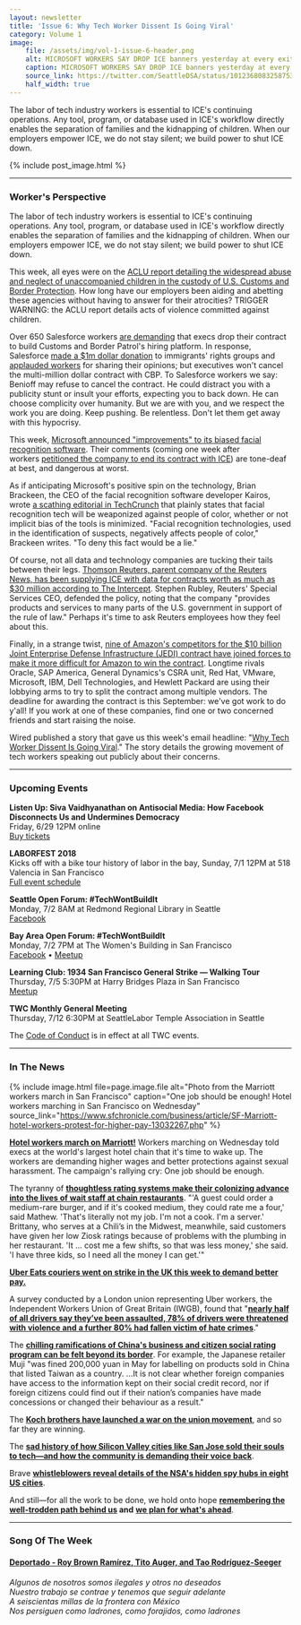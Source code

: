 ```yaml
---
layout: newsletter
title: 'Issue 6: Why Tech Worker Dissent Is Going Viral'
category: Volume 1
image:
    file: /assets/img/vol-1-issue-6-header.png
    alt: MICROSOFT WORKERS SAY DROP ICE banners yesterday at every exit for Microsoft in Seattle  (Image from @SeattleDSA)
    caption: MICROSOFT WORKERS SAY DROP ICE banners yesterday at every exit for Microsoft in Seattle  (Image from @SeattleDSA)
    source_link: https://twitter.com/SeattleDSA/status/1012368083258753025
    half_width: true
---
```


<!-- Content imported from: https://eepurl.com/dzoRS9 -->

The labor of tech industry workers is essential to ICE's continuing operations. Any tool, program, or database used in ICE's workflow directly enables the separation of families and the kidnapping of children. When our employers empower ICE, we do not stay silent; we build power to shut ICE down.  

<!--excerpt-->

{% include post_image.html %}

***

### Worker's Perspective

The labor of tech industry workers is essential to ICE's continuing operations. Any tool, program, or database used in ICE's workflow directly enables the separation of families and the kidnapping of children. When our employers empower ICE, we do not stay silent; we build power to shut ICE down.  

This week, all eyes were on the [ACLU report detailing the widespread abuse and neglect of unaccompanied children in the custody of U.S. Customs and Border Protection](https://www.aclu.org/news/aclu-obtains-documents-showing-widespread-abuse-child-immigrants-us-custody). How long have our employers been aiding and abetting these agencies without having to answer for their atrocities? TRIGGER WARNING: the ACLU report details acts of violence committed against children.

Over 650 Salesforce workers [are demanding](https://www.buzzfeed.com/carolineodonovan/salesforce-employees-push-back-against-company-contract?utm_term=.yd11ByaK8#.xfRA9jgBp) that execs drop their contract to build Customs and Border Patrol's hiring platform. In response, Salesforce [made a $1m dollar donation](https://twitter.com/salesforce/status/1012035908722397184) to immigrants' rights groups and [applauded workers](https://www.bloomberg.com/news/articles/2018-06-27/salesforce-s-benioff-keeps-ties-to-border-agency-after-protest) for sharing their opinions; but executives won't cancel the multi-million dollar contract with CBP. To Salesforce workers we say: Benioff may refuse to cancel the contract. He could distract you with a publicity stunt or insult your efforts, expecting you to back down. He can choose complicity over humanity. But we are with you, and we respect the work you are doing. Keep pushing. Be relentless. Don't let them get away with this hypocrisy.  
  
This week, [Microsoft announced "improvements" to its biased facial recognition software](https://gizmodo.com/microsoft-improves-racist-facial-recognition-software-1827141398). Their comments (coming one week after workers&nbsp;[petitioned the company to end its contract with ICE](https://gizmodo.com/microsoft-employees-pressure-leadership-to-cancel-ice-c-1826965297)) are tone-deaf at best, and dangerous at worst.&nbsp;  

As if anticipating Microsoft's positive spin on the technology, Brian Brackeen, the CEO of the facial recognition software developer Kairos, wrote [a scathing editorial in TechCrunch](https://techcrunch.com/2018/06/25/facial-recognition-software-is-not-ready-for-use-by-law-enforcement/) that plainly states that facial recognition tech will be weaponized against people of color, whether or not implicit bias of the tools is minimized. "Facial recognition technologies, used in the identification of suspects, negatively affects people of color," Brackeen writes. "To deny this fact would be a lie."  
  
Of course, not all data and technology companies are tucking their tails between their legs. [Thomson Reuters, parent company of the Reuters News, has been supplying ICE with data for contracts worth as much as $30 million according to The Intercept](https://theintercept.com/2018/06/27/thomson-reuters-defends-its-work-for-ice/).&nbsp;Stephen Rubley, Reuters' Special Services CEO, defended the policy, noting that the company "provides products and services to many parts of the U.S. government in support of the rule of law." Perhaps it's time to ask Reuters employees how they feel about this.&nbsp;  
  
Finally, in a strange twist, [nine of Amazon's competitors for the $10 billion Joint Enterprise Defense Infrastructure (JEDI) contract have joined forces to make it more difficult for Amazon to win the contract](https://amp.businessinsider.com/9-rival-tech-companies-band-together-to-prevent-amazon-pentagon-win-2018-6). Longtime rivals Oracle, SAP America, General Dynamics's CSRA unit, Red Hat, VMware, Microsoft, IBM, Dell Technologies, and Hewlett Packard are using their lobbying arms to try to split the contract among multiple vendors. The deadline for awarding the contract is this September: we've got work to do y'all! If you work at one of these companies, find one or two concerned friends and start raising the noise.  
  
Wired published a story that gave us this week's email headline: "[Why Tech Worker Dissent Is Going Viral](https://www.wired.com/story/why-tech-worker-dissent-is-going-viral/)." The story details the growing movement of tech workers speaking out publicly about their concerns. 

***

###  Upcoming Events

 **Listen Up: Siva Vaidhyanathan on Antisocial Media: How Facebook Disconnects Us and Undermines Democracy**  
Friday, 6/29 12PM online  
[Buy tickets](https://listenup.tech/talks/siva-vaidhyanathan)  
  
**LABORFEST 2018**  
Kicks off with a bike tour history of labor in the bay,&nbsp;Sunday, 7/1 12PM at 518 Valencia in San Francisco  
[Full event schedule](https://www.laborfest.net/wp/)  
  
**Seattle Open Forum: #TechWontBuildIt**  
Monday, 7/2 8AM at Redmond Regional Library in Seattle  
[F](https://www.laborfest.net/wp/)[acebook](https://www.facebook.com/events/180355522811809/)  
  
**Bay Area Open Forum: #TechWontBuildIt**  
Monday, 7/2 7PM at The Women's Building in San Francisco  
[F](https://www.laborfest.net/wp/)[acebook](https://www.facebook.com/events/180355522811809/)&nbsp;• [Meetup](https://www.meetup.com/Tech-Workers-Coalition/events/252137095/)  
  
**Learning Club: 1934 San Francisco General Strike — Walking Tour**  
Thursday, 7/5 5:30PM at Harry Bridges Plaza in San Francisco  
[Meetup](https://www.meetup.com/Tech-Workers-Coalition/events/252184506)  
  
**TWC Monthly General Meeting**  
Thursday, 7/12 6:30PM at SeattleLabor Temple Association in Seattle&nbsp;

The [Code of Conduct](https://techworkerscoalition.org/community-guide/) is in effect at all TWC events.

***

###  In The News

{% include image.html
    file=page.image.file
    alt="Photo from the Marriott workers march in San Francisco"
    caption="One job should be enough! Hotel workers marching in San Francisco on Wednesday"
    source_link="https://www.sfchronicle.com/business/article/SF-Marriott-hotel-workers-protest-for-higher-pay-13032267.php"
%}

[**Hotel workers march on Marriott!**](https://www.buzzfeed.com/claudiakoerner/marriott-unite-here-union-protest-panic-buttons?utm_term=.rfAqy1WgZ#.cpO63VZ8v) Workers marching on Wednesday told execs at the world's largest hotel chain that it's time to wake up. The workers are demanding higher wages and better protections against sexual harassment. The campaign's rallying cry: One job should be enough.  
  
The tyranny of [**thoughtless rating systems make their colonizing advance into the lives of wait staff at chain restaurants**](https://www.buzzfeed.com/carolineodonovan/ziosk-presto-tabletop-tablet-restaurant-rating-servers?utm_term=.ygpmERqNV&sub=0_121215855#.gc0lGwgM1). "'A guest could order a medium-rare burger, and if it's cooked medium, they could rate me a four,' said Mathew. 'That's literally not my job. I'm not a cook. I'm a server.' Brittany, who serves at a Chili’s in the Midwest, meanwhile, said customers have given her low Ziosk ratings because of problems with the plumbing in her restaurant. 'It ... cost me a few shifts, so that was less money,' she said. 'I have three kids, so I need all the money I can get.'"  
  
[**Uber Eats couriers went on strike in the UK this week to demand better pay.**](https://www.plymouthherald.co.uk/news/business/heres-you-might-not-able-1708175#)  
  
A survey conducted by a London union representing Uber workers, the Independent Workers Union of Great Britain (IWGB), found that "[**nearly half of all drivers say they’ve been assaulted, 78% of drivers were threatened with violence and a further 80% had fallen victim of hate crimes**](https://leftfootforward.org/2018/06/uber-is-appealing-against-its-license-ban-but-drivers-union-warns-of-epidemic-of-violence/)."  
  
The [**chilling ramifications of China's business and citizen social rating program can be felt beyond its border**](https://www.theguardian.com/world/2018/jun/28/chinas-social-credit-system-could-interfere-in-other-nations-sovereignty?CMP=Share_AndroidApp_Slack).&nbsp;For example, the Japanese retailer Muji&nbsp;"was fined 200,000 yuan in May for labelling on products sold in China that listed Taiwan as a country. ...It is not clear whether foreign companies have access to the information kept on their social credit record, nor if foreign citizens could find out if their nation’s companies have made concessions or changed their behaviour as a result."  
  
The [**Koch brothers have launched a war on the union movement**](https://www.bloomberg.com/news/articles/2018-06-27/koch-brothers-linked-group-declares-new-war-on-unions), and so far they are winning.  
  
The [**sad history of how Silicon Valley cities like San Jose sold their souls to tech—and how the community is demanding their voice back**](https://www.theatlantic.com/technology/archive/2018/06/who-gets-to-live-in-silicon-valley/563543/).  
  
Brave [**whistleblowers reveal details of the NSA's hidden spy hubs in eight US cities**](https://theintercept.com/2018/06/25/att-internet-nsa-spy-hubs/).&nbsp;  
  
And still—for all the work to be done, we hold onto hope&nbsp;**[remembering the well-trodden path behind us](https://www.bloomberg.com/news/articles/2017-09-14/union-power-is-putting-pressure-on-silicon-valley-s-tech-giants)&nbsp;and** [**we plan for what's ahead**](https://novaramedia.com/2018/06/27/now-is-the-time-for-worker-power-in-the-tech-industry/). 

***

### Song Of The Week

#### **[Deportado - Roy Brown Ramírez, Tito Auger, and Tao Rodríguez-Seeger](https://www.youtube.com/watch?v=92-C31t1hww)**
  
_Algunos de nosotros somos ilegales y otros no deseados_<br/>
_Nuestro trabajo se contrae y tenemos que seguir adelante_<br/>
_A seiscientas millas de la frontera con México_<br/>
_Nos persiguen como ladrones, como forajidos, como ladrones_<br/>
